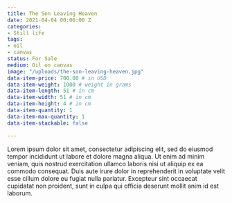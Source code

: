 ```yaml
---
title: The Son Leaving Heaven
date: 2021-04-04 00:00:00 Z
categories:
- Still life
tags:
- oil
- canvas
status: For Sale
medium: Oil on canvas
image: "/uploads/the-son-leaving-heaven.jpg"
data-item-price: 700.00 # in USD
data-item-weight: 1000 # weight in grams 
data-item-length: 51 # in cm
data-item-width: 51 # in cm
data-item-height: 4 # in cm
data-item-quantity: 1
data-item-max-quantity: 1
data-item-stackable: false

---
```


Lorem ipsum dolor sit amet, consectetur adipiscing elit, sed do eiusmod tempor incididunt ut labore et dolore magna aliqua. Ut enim ad minim veniam, quis nostrud exercitation ullamco laboris nisi ut aliquip ex ea commodo consequat. Duis aute irure dolor in reprehenderit in voluptate velit esse cillum dolore eu fugiat nulla pariatur. Excepteur sint occaecat cupidatat non proident, sunt in culpa qui officia deserunt mollit anim id est laborum.